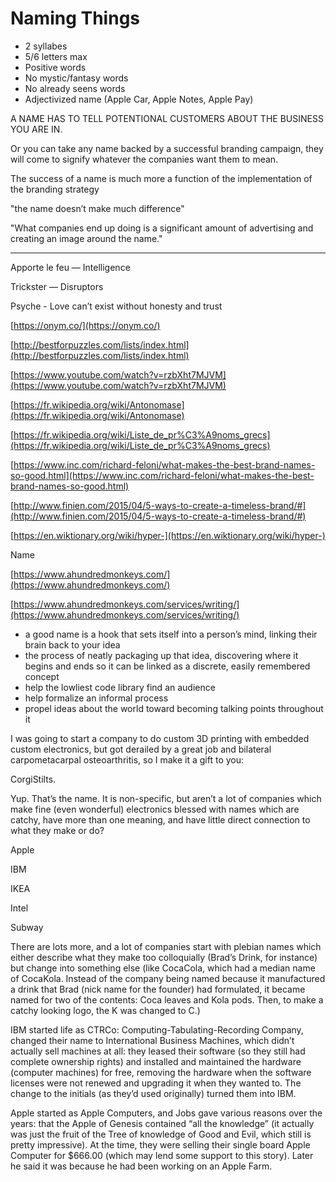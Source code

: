 Naming Things
===



- 2 syllabes
- 5/6 letters max
- Positive words
- No mystic/fantasy words
- No already seens words
- Adjectivized name (Apple Car, Apple Notes, Apple Pay)

A NAME HAS TO TELL POTENTIONAL CUSTOMERS ABOUT THE BUSINESS YOU ARE IN.

Or you can take any name backed by a successful branding campaign, they will come to signify whatever the companies want them to mean.

The success of a name is much more a function of the implementation of the branding strategy

"the name doesn’t make much difference"

"What companies end up doing is a significant amount of advertising and creating an image around the name."

*********

Apporte le feu — Intelligence

Trickster — Disruptors

Psyche - Love can’t exist without honesty and trust

[https://onym.co/](https://onym.co/)

[http://bestforpuzzles.com/lists/index.html](http://bestforpuzzles.com/lists/index.html)

[https://www.youtube.com/watch?v=rzbXht7MJVM](https://www.youtube.com/watch?v=rzbXht7MJVM)

[https://fr.wikipedia.org/wiki/Antonomase](https://fr.wikipedia.org/wiki/Antonomase)

[https://fr.wikipedia.org/wiki/Liste_de_pr%C3%A9noms_grecs](https://fr.wikipedia.org/wiki/Liste_de_pr%C3%A9noms_grecs)

[https://www.inc.com/richard-feloni/what-makes-the-best-brand-names-so-good.html](https://www.inc.com/richard-feloni/what-makes-the-best-brand-names-so-good.html)

[http://www.finien.com/2015/04/5-ways-to-create-a-timeless-brand/#](http://www.finien.com/2015/04/5-ways-to-create-a-timeless-brand/#)

[https://en.wiktionary.org/wiki/hyper-](https://en.wiktionary.org/wiki/hyper-)

Name

[https://www.ahundredmonkeys.com/](https://www.ahundredmonkeys.com/)

[https://www.ahundredmonkeys.com/services/writing/](https://www.ahundredmonkeys.com/services/writing/)

- a good name is a hook that sets itself into a person’s mind, linking their brain back to your idea
- the process of neatly packaging up that idea, discovering where it begins and ends so it can be linked as a discrete, easily remembered concept
- help the lowliest code library find an audience
- help formalize an informal process
- propel ideas about the world toward becoming talking points throughout it

I was going to start a company to do custom 3D printing with embedded custom electronics, but got derailed by a great job and bilateral carpometacarpal osteoarthritis, so I make it a gift to you:

CorgiStilts.

Yup. That’s the name. It is non-specific, but aren’t a lot of companies which make fine (even wonderful) electronics blessed with names which are catchy, have more than one meaning, and have little direct connection to what they make or do?

Apple

IBM

IKEA

Intel

Subway

There are lots more, and a lot of companies start with plebian names which either describe what they make too colloquially (Brad’s Drink, for instance) but change into something else (like CocaCola, which had a median name of CocaKola. Instead of the company being named because it manufactured a drink that Brad (nick name for the founder) had formulated, it became named for two of the contents: Coca leaves and Kola pods. Then, to make a catchy looking logo, the K was changed to C.)

IBM started life as CTRCo: Computing-Tabulating-Recording Company, changed their name to International Business Machines, which didn’t actually sell machines at all: they leased their software (so they still had complete ownership rights) and installed and maintained the hardware (computer machines) for free, removing the hardware when the software licenses were not renewed and upgrading it when they wanted to. The change to the initials (as they’d used originally) turned them into IBM.

Apple started as Apple Computers, and Jobs gave various reasons over the years: that the Apple of Genesis contained “all the knowledge” (it actually was just the fruit of the Tree of knowledge of Good and Evil, which still is pretty impressive). At the time, they were selling their single board Apple Computer for $666.00 (which may lend some support to this story). Later he said it was because he had been working on an Apple Farm.